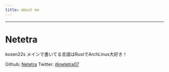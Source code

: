 ```yaml
---
title: about me
---
```

---
# Netetra
kosen22s
メインで書いてる言語はRustでArchLinux大好き！

Github: [Netetra](https://github.com/Netetra)
Twitter: [@netetra07](https://x.com/netetra07)
